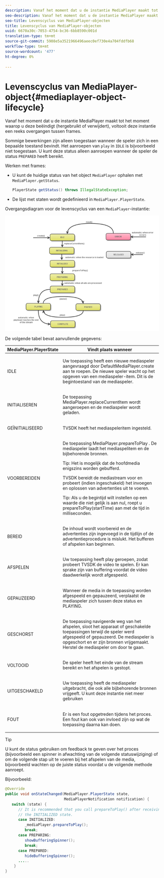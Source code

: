 ```yaml
---
description: Vanaf het moment dat u de instantie MediaPlayer maakt tot het moment waarop u deze beëindigt (hergebruikt of verwijdert), voltooit deze instantie een reeks overgangen tussen frames.
seo-description: Vanaf het moment dat u de instantie MediaPlayer maakt tot het moment waarop u deze beëindigt (hergebruikt of verwijdert), voltooit deze instantie een reeks overgangen tussen frames.
seo-title: Levenscyclus van MediaPlayer-objecten
title: Levenscyclus van MediaPlayer-objecten
uuid: 6670a30c-7053-4754-bc36-6bb8590c001d
translation-type: tm+mt
source-git-commit: 5908e5a3521966496aeec0ef730e4a704fddfb68
workflow-type: tm+mt
source-wordcount: '477'
ht-degree: 0%

---
```



# Levenscyclus van MediaPlayer-object{#mediaplayer-object-lifecycle}

Vanaf het moment dat u de instantie MediaPlayer maakt tot het moment waarop u deze beëindigt (hergebruikt of verwijdert), voltooit deze instantie een reeks overgangen tussen frames.

Sommige bewerkingen zijn alleen toegestaan wanneer de speler zich in een bepaalde toestand bevindt. Het aanroepen van `play` in `IDLE` is bijvoorbeeld niet toegestaan. U kunt deze status alleen aanroepen wanneer de speler de status `PREPARED` heeft bereikt.

Werken met frames:

* U kunt de huidige status van het object `MediaPlayer` ophalen met `MediaPlayer.getStatus`.

   ```java
   PlayerState getStatus() throws IllegalStateException;
   ```

* De lijst met staten wordt gedefinieerd in `MediaPlayer.PlayerState`.

Overgangsdiagram voor de levenscyclus van een `MediaPlayer`-instantie:
<!--<a id="fig_1C55DE3F186F4B36AFFDCDE90379534C"></a>-->

![](assets/player-state-transitions-diagram-android_1.2_web.png)

De volgende tabel bevat aanvullende gegevens:

<table id="table_426F0093E4214EA88CD72A7796B58DFD"> 
 <thead> 
  <tr> 
   <th colname="col1" class="entry"> MediaPlayer.PlayerState </th> 
   <th colname="col2" class="entry"> Vindt plaats wanneer </th> 
  </tr> 
 </thead>
 <tbody> 
  <tr> 
   <td colname="col1"> <span class="codeph"> IDLE  </span> </td> 
   <td colname="col2"> <p>Uw toepassing heeft een nieuwe mediaspeler aangevraagd door <span class="codeph"> DefaultMediaPlayer.create </span> aan te roepen. De nieuwe speler wacht op het opgeven van een mediaspeler-item. Dit is de begintoestand van de mediaspeler. </p> </td> 
  </tr> 
  <tr> 
   <td colname="col1"> <span class="codeph"> INITIALISEREN  </span> </td> 
   <td colname="col2"> <p>De toepassing <span class="codeph"> MediaPlayer.replaceCurrentItem </span> wordt aangeroepen en de mediaspeler wordt geladen. </p> </td> 
  </tr> 
  <tr> 
   <td colname="col1"> <span class="codeph"> GEÏNITIALISEERD  </span> </td> 
   <td colname="col2"> <p>TVSDK heeft het mediaspeleritem ingesteld. </p> </td> 
  </tr> 
  <tr> 
   <td colname="col1"> <span class="codeph"> VOORBEREIDEN  </span> </td> 
   <td colname="col2"> <p>De toepassing <span class="codeph"> MediaPlayer.prepareToPlay </span>. De mediaspeler laadt het mediaspelitem en de bijbehorende bronnen. </p> <p>Tip:  Het is mogelijk dat de hoofdmedia enigszins worden gebufferd. </p> <p>TVSDK bereidt de mediastream voor en probeert (indien ingeschakeld) het invoegen en oplossen van advertenties uit te voeren. </p> <p>Tip:  Als u de begintijd wilt instellen op een waarde die niet gelijk is aan nul, roept u <span class="codeph"> prepareToPlay(startTime) </span> aan met de tijd in milliseconden. </p> </td> 
  </tr> 
  <tr> 
   <td colname="col1"> <span class="codeph"> BEREID  </span> </td> 
   <td colname="col2"> <p>De inhoud wordt voorbereid en de advertenties zijn ingevoegd in de tijdlijn of de advertentieprocedure is mislukt. Het bufferen of afspelen kan beginnen. </p> </td> 
  </tr> 
  <tr> 
   <td colname="col1"> <span class="codeph"> AFSPELEN  </span> </td> 
   <td colname="col2"> <p>Uw toepassing heeft <span class="codeph"> play </span> geroepen, zodat probeert TVSDK de video te spelen. Er kan sprake zijn van buffering voordat de video daadwerkelijk wordt afgespeeld. </p> </td> 
  </tr> 
  <tr> 
   <td colname="col1"> <span class="codeph"> GEPAUZEERD  </span> </td> 
   <td colname="col2"> <p>Wanneer de media in de toepassing worden afgespeeld en gepauzeerd, verplaatst de mediaspeler zich tussen deze status en PLAYING. </p> </td> 
  </tr> 
  <tr> 
   <td colname="col1"> <span class="codeph"> GESCHORST  </span> </td> 
   <td colname="col2"> <p>De toepassing navigeerde weg van het afspelen, sloot het apparaat of geschakelde toepassingen terwijl de speler werd afgespeeld of gepauzeerd. De mediaspeler is opgeschort en er zijn bronnen vrijgemaakt. Herstel de mediaspeler om door te gaan. </p> </td> 
  </tr> 
  <tr> 
   <td colname="col1"> <span class="codeph"> VOLTOOID  </span> </td> 
   <td colname="col2"> <p>De speler heeft het einde van de stream bereikt en het afspelen is gestopt. </p> </td> 
  </tr> 
  <tr> 
   <td colname="col1"> <span class="codeph"> UITGESCHAKELD  </span> </td> 
   <td colname="col2"> <p>Uw toepassing heeft de mediaspeler uitgebracht, die ook alle bijbehorende bronnen vrijgeeft. U kunt deze instantie niet meer gebruiken </p> </td> 
  </tr> 
  <tr> 
   <td colname="col1"> <span class="codeph"> FOUT  </span> </td> 
   <td colname="col2"> <p>Er is een fout opgetreden tijdens het proces. Een fout kan ook van invloed zijn op wat de toepassing daarna kan doen. </p> </td> 
  </tr> 
 </tbody> 
</table>

>[!TIP]
>
>U kunt de status gebruiken om feedback te geven over het proces (bijvoorbeeld een spinner in afwachting van de volgende statuswijziging) of om de volgende stap uit te voeren bij het afspelen van de media, bijvoorbeeld wachten op de juiste status voordat u de volgende methode aanroept.

Bijvoorbeeld:

```java
@Override 
public void onStateChanged(MediaPlayer.PlayerState state,  
                           MediaPlayerNotification notification) { 
   switch (state) { 
      // It is recommended that you call prepareToPlay() after receiving  
      // the INITIALIZED state. 
      case INITIALIZED: 
         _mediaPlayer.prepareToPlay(); 
         break; 
      case PREPARING: 
         showBufferingSpinner(); 
         break; 
      case PREPARED: 
         hideBufferingSpinner(); 
      ..... 
    } 
}
```

